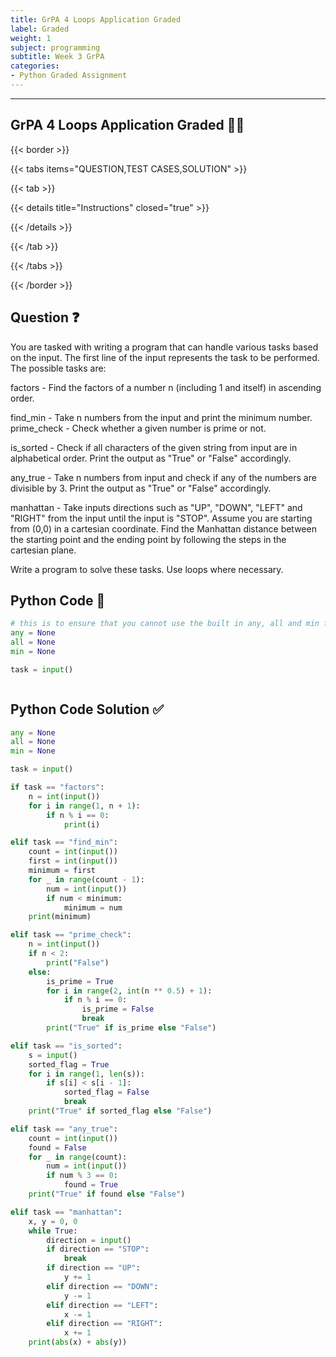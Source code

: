 ```yaml
---
title: GrPA 4 Loops Application Graded                         
label: Graded
weight: 1
subject: programming
subtitle: Week 3 GrPA
categories:
- Python Graded Assignment
---
```


---


## GrPA 4 Loops Application Graded 👨‍💻

{{< border >}}

{{< tabs items="QUESTION,TEST CASES,SOLUTION" >}}

{{< tab >}}

{{< details title="Instructions"  closed="true" >}}

{{< /details >}}

{{< /tab >}}

{{< /tabs >}}

{{< /border >}}

## Question ❓

You are tasked with writing a program that can handle various tasks based on the input. The first line of the input represents the task to be performed. The possible tasks are:

factors - Find the factors of a number n (including 1 and itself) in ascending order.

find_min - Take n numbers from the input and print the minimum number.
prime_check - Check whether a given number is prime or not.

is_sorted - Check if all characters of the given string from input are in alphabetical order. Print the output as "True" or "False" accordingly.

any_true - Take n numbers from input and check if any of the numbers are divisible by 3. Print the output as "True" or "False" accordingly.

manhattan - Take inputs directions such as "UP", "DOWN", "LEFT" and "RIGHT" from the input until the input is "STOP". Assume you are starting from (0,0) in a cartesian coordinate. Find the Manhattan distance between the starting point and the ending point by following the steps in the cartesian plane.

Write a program to solve these tasks. Use loops where necessary.


## Python Code 🐍

```python {linenos=table,linenostart=1}
# this is to ensure that you cannot use the built in any, all and min function for this exercise but you can use it in the OPPEs.
any = None 
all = None
min = None 

task = input()



```

## Python Code Solution ✅

```python {linenos=table,linenostart=1}
any = None 
all = None
min = None 

task = input()

if task == "factors":
    n = int(input())
    for i in range(1, n + 1):
        if n % i == 0:
            print(i)

elif task == "find_min":
    count = int(input())
    first = int(input())
    minimum = first
    for _ in range(count - 1):
        num = int(input())
        if num < minimum:
            minimum = num
    print(minimum)

elif task == "prime_check":
    n = int(input())
    if n < 2:
        print("False")
    else:
        is_prime = True
        for i in range(2, int(n ** 0.5) + 1):
            if n % i == 0:
                is_prime = False
                break
        print("True" if is_prime else "False")

elif task == "is_sorted":
    s = input()
    sorted_flag = True
    for i in range(1, len(s)):
        if s[i] < s[i - 1]:
            sorted_flag = False
            break
    print("True" if sorted_flag else "False")

elif task == "any_true":
    count = int(input())
    found = False
    for _ in range(count):
        num = int(input())
        if num % 3 == 0:
            found = True
    print("True" if found else "False")

elif task == "manhattan":
    x, y = 0, 0
    while True:
        direction = input()
        if direction == "STOP":
            break
        if direction == "UP":
            y += 1
        elif direction == "DOWN":
            y -= 1
        elif direction == "LEFT":
            x -= 1
        elif direction == "RIGHT":
            x += 1
    print(abs(x) + abs(y))
```